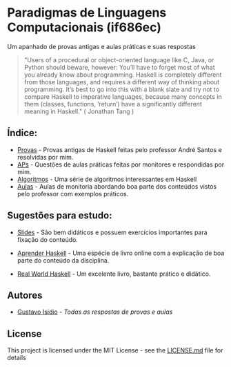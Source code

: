 # Paradigmas de Linguagens Computacionais (if686ec)

Um apanhado de provas antigas e aulas práticas e suas respostas

> "Users of a procedural or object-oriented language like C, Java, or Python should beware, however: You’ll have to forget most of what you already know about programming. Haskell is completely different from those languages, and requires a different way of thinking about programming. It’s best to go into this with a blank slate and try not to compare Haskell to imperative languages, because many concepts in them (classes, functions, ’return’) have a significantly different meaning in Haskell." ( Jonathan Tang )

## Índice:

* [Provas](https://github.com/gustavoisidio/PLC/tree/master/Provas) - Provas antigas de Haskell feitas pelo professor André Santos e resolvidas por mim.
* [APs](https://github.com/gustavoisidio/PLC/tree/master/APs) - Questões de aulas práticas feitas por monitores e respondidas por mim.
* [Algoritmos](https://github.com/gustavoisidio/PLC/tree/master/Algoritmos) - Uma série de algoritmos interessantes em Haskell
* [Aulas](https://github.com/gustavoisidio/PLC/tree/master/Aulas) - Aulas de monitoria abordando boa parte dos conteúdos vistos pelo professor com exemplos práticos.

## Sugestões para estudo:

* [Slides](https://github.com/gustavoisidio/PLC/tree/master/Slides) - São bem didáticos e possuem exercícios importantes para fixação do conteúdo.

* [Aprender Haskell](http://haskell.tailorfontela.com.br) - Uma espécie de livro online com a explicação de boa parte do conteúdo da disciplina.

* [Real World Haskell](https://www.amazon.com/Real-World-Haskell-Bryan-OSullivan/dp/0596514980/ref=sr_1_1?ie=UTF8&qid=1548689700&sr=8-1&keywords=real+world+haskell) - Um excelente livro, bastante prático e didático.

## Autores

* [Gustavo Isidio]( http://cin.ufpe.br/~gisf ) - *Todas as respostas de provas e aulas*

## License

This project is licensed under the MIT License - see the [LICENSE.md](LICENSE.md) file for details

